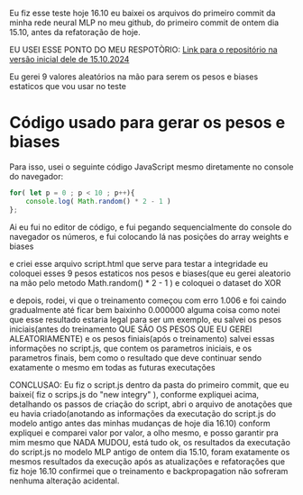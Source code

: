 Eu fiz esse teste hoje 16.10
eu baixei os arquivos do primeiro commit da minha rede neural MLP no meu github, do primeiro commit de ontem dia 15.10, antes da refatoração de hoje.

EU USEI ESSE PONTO DO MEU RESPOTÒRIO:
[ Link para o repositório na versão inicial dele de 15.10.2024 ](https://github.com/WilliamJardim/MLP-mini/tree/91bbd8bee309b5ae4cc27c234724a6cfc07941fe)

Eu gerei 9 valores aleatórios na mão para serem os pesos e biases estaticos que vou usar no teste

# Código usado para gerar os pesos e biases
Para isso, usei o seguinte código JavaScript mesmo diretamente no console do navegador:
```javascript
for( let p = 0 ; p < 10 ; p++){ 
    console.log( Math.random() * 2 - 1 ) 
};
```
Ai eu fui no editor de código, e fui pegando sequencialmente do console do navegador os números, e fui colocando lá nas posições do array weights e biases


e criei esse arquivo script.html que serve para testar a integridade
eu coloquei esses 9 pesos estaticos nos pesos e biases(que eu gerei aleatorio na mão pelo metodo Math.random() * 2 - 1 )
e coloquei o dataset do XOR

e depois, rodei, vi que o treinamento começou com erro 1.006 e foi caindo gradualmente até ficar bem baixinho 0.000000 alguma coisa
como notei que esse resultado estaria legal para ser um exemplo, eu salvei os pesos iniciais(antes do treinamento QUE SÂO OS PESOS QUE EU GEREI ALEATORIAMENTE) e os pesos finiais(após o treinamento)
salvei essas informações no script.js, que contem os parametros iniciais, e os parametros finais, bem como o resultado que deve continuar sendo exatamente o mesmo em todas as futuras executações

CONCLUSAO:
Eu fiz o script.js dentro da pasta do primeiro commit, que eu baixei( fiz o scrips.js do "new integry" ), conforme expliquei acima, detalhando os passos de criação do script,
abri o arquivo de anotações que eu havia criado(anotando as informações da executação do script.js do modelo antigo antes das minhas mudanças de hoje dia 16.10) conform expliquei 
e comparei valor por valor, a olho mesmo, e posso garantir pra mim mesmo que NADA MUDOU, está tudo ok, os resultados da executação do script.js no modelo MLP antigo de ontem dia 15.10, foram exatamente os mesmos resultados da execução após as atualizações e refatorações que fiz hoje 16.10
confirmei que o treinamento e backpropagation não sofreram nenhuma alteração acidental.

